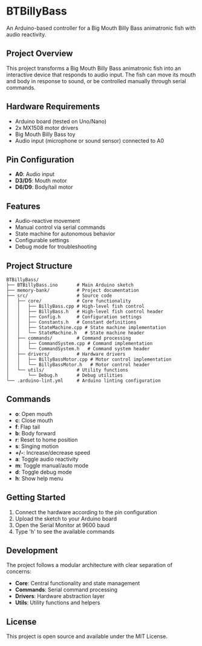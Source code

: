 # BTBillyBass

An Arduino-based controller for a Big Mouth Billy Bass animatronic fish with audio reactivity.

## Project Overview

This project transforms a Big Mouth Billy Bass animatronic fish into an interactive device that responds to audio input. The fish can move its mouth and body in response to sound, or be controlled manually through serial commands.

## Hardware Requirements

- Arduino board (tested on Uno/Nano)
- 2x MX1508 motor drivers
- Big Mouth Billy Bass toy
- Audio input (microphone or sound sensor) connected to A0

## Pin Configuration

- **A0**: Audio input
- **D3/D5**: Mouth motor
- **D6/D9**: Body/tail motor

## Features

- Audio-reactive movement
- Manual control via serial commands
- State machine for autonomous behavior
- Configurable settings
- Debug mode for troubleshooting

## Project Structure

```
BTBillyBass/
├── BTBillyBass.ino       # Main Arduino sketch
├── memory-bank/          # Project documentation
├── src/                  # Source code
│   ├── core/             # Core functionality
│   │   ├── BillyBass.cpp # High-level fish control
│   │   ├── BillyBass.h   # High-level fish control header
│   │   ├── Config.h      # Configuration settings
│   │   ├── Constants.h   # Constant definitions
│   │   ├── StateMachine.cpp # State machine implementation
│   │   └── StateMachine.h   # State machine header
│   ├── commands/         # Command processing
│   │   ├── CommandSystem.cpp # Command implementation
│   │   └── CommandSystem.h   # Command system header
│   ├── drivers/          # Hardware drivers
│   │   ├── BillyBassMotor.cpp # Motor control implementation
│   │   └── BillyBassMotor.h   # Motor control header
│   └── utils/            # Utility functions
│       └── Debug.h       # Debug utilities
└── .arduino-lint.yml     # Arduino linting configuration
```

## Commands

- **o**: Open mouth
- **c**: Close mouth
- **f**: Flap tail
- **b**: Body forward
- **r**: Reset to home position
- **s**: Singing motion
- **+/-**: Increase/decrease speed
- **a**: Toggle audio reactivity
- **m**: Toggle manual/auto mode
- **d**: Toggle debug mode
- **h**: Show help menu

## Getting Started

1. Connect the hardware according to the pin configuration
2. Upload the sketch to your Arduino board
3. Open the Serial Monitor at 9600 baud
4. Type 'h' to see the available commands

## Development

The project follows a modular architecture with clear separation of concerns:

- **Core**: Central functionality and state management
- **Commands**: Serial command processing
- **Drivers**: Hardware abstraction layer
- **Utils**: Utility functions and helpers

## License

This project is open source and available under the MIT License. 